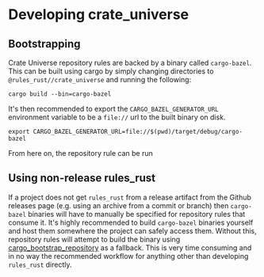 # Developing crate_universe

## Bootstrapping

Crate Universe repository rules are backed by a binary called `cargo-bazel`.
This can be built using cargo by simply changing directories to
`@rules_rust//crate_universe` and running the following:

```shell
cargo build --bin=cargo-bazel
```

It's then recommended to export the `CARGO_BAZEL_GENERATOR_URL` environment
variable to be a `file://` url to the built binary on disk.

```shell
export CARGO_BAZEL_GENERATOR_URL=file://$(pwd)/target/debug/cargo-bazel
```

From here on, the repository rule can be run

## Using non-release rules_rust

If a project does not get `rules_rust` from a release artifact from the Github
releases page (e.g. using an archive from a commit or branch) then `cargo-bazel`
binaries will have to manually be specified for repository rules that consume it.
It's highly recommended to build `cargo-bazel` binaries yourself and host them
somewhere the project can safely access them. Without this, repository rules will
attempt to build the binary using [cargo_bootstrap_repository][cbr] as a fallback.
This is very time consuming and in no way the recommended workflow for anything
other than developing `rules_rust` directly.

[cbr]: https://bazelbuild.github.io/rules_rust/cargo.html#cargo_bootstrap_repository
